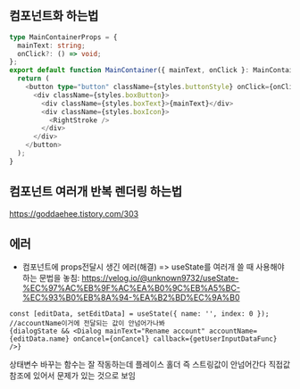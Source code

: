 ## 컴포넌트화 하는법


``` typescript
type MainContainerProps = {
  mainText: string;
  onClick?: () => void;
};
export default function MainContainer({ mainText, onClick }: MainContainerProps) {
  return (
    <button type="button" className={styles.buttonStyle} onClick={onClick}>
      <div className={styles.boxButton}>
        <div className={styles.boxText}>{mainText}</div>
        <div className={styles.boxIcon}>
          <RightStroke />
        </div>
      </div>
    </button>
  );
}
```

## 컴포넌트 여러개 반복 렌더링 하는법 

https://goddaehee.tistory.com/303

## 에러
* 컴포넌트에 props전달시 생긴 에러(해결)
=> useState를 여러개 쓸 때 사용해야 하는 문법을 놓침: https://velog.io/@unknown9732/useState-%EC%97%AC%EB%9F%AC%EA%B0%9C%EB%A5%BC-%EC%93%B0%EB%8A%94-%EA%B2%BD%EC%9A%B0
```  
const [editData, setEditData] = useState({ name: '', index: 0 });
//accountName이거에 전달되는 값이 안넘어가나봐
{dialogState && <Dialog mainText="Rename account" accountName={editData.name} onCancel={onCancel} callback={getUserInputDataFunc} />}
```
상태변수 바꾸는 함수는 잘 작동하는데 플레이스 홀더 즉 스트링값이 안넘어간다  직접값 참조에 있어서 문제가 있는 것으로 보임